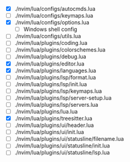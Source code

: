- [x] ./nvim/lua/configs/autocmds.lua
- [ ] ./nvim/lua/configs/keymaps.lua
- [x] ./nvim/lua/configs/options.lua
    - [ ] Windows shell config
- [ ] ./nvim/lua/configs/utils.lua
- [ ] ./nvim/lua/plugins/coding.lua
- [ ] ./nvim/lua/plugins/colorschemes.lua
- [ ] ./nvim/lua/plugins/debug.lua
- [x] ./nvim/lua/plugins/editor.lua
- [x] ./nvim/lua/plugins/languages.lua
- [ ] ./nvim/lua/plugins/lsp/format.lua
- [ ] ./nvim/lua/plugins/lsp/init.lua
- [ ] ./nvim/lua/plugins/lsp/keymaps.lua
- [ ] ./nvim/lua/plugins/lsp/server-setup.lua
- [ ] ./nvim/lua/plugins/lsp/servers.lua
- [ ] ./nvim/lua/plugins/lua.lua
- [x] ./nvim/lua/plugins/treesitter.lua
- [ ] ./nvim/lua/plugins/ui/header.lua
- [ ] ./nvim/lua/plugins/ui/init.lua
- [ ] ./nvim/lua/plugins/ui/statusline/filename.lua
- [ ] ./nvim/lua/plugins/ui/statusline/init.lua
- [ ] ./nvim/lua/plugins/ui/statusline/lsp.lua
